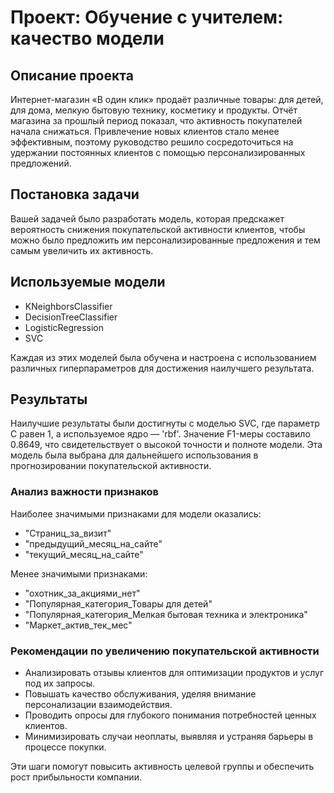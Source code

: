 # Проект: Обучение с учителем: качество модели

## Описание проекта
Интернет-магазин «В один клик» продаёт различные товары: для детей, для дома, мелкую бытовую технику, косметику и продукты. Отчёт магазина за прошлый период показал, что активность покупателей начала снижаться. Привлечение новых клиентов стало менее эффективным, поэтому руководство решило сосредоточиться на удержании постоянных клиентов с помощью персонализированных предложений.

## Постановка задачи
Вашей задачей было разработать модель, которая предскажет вероятность снижения покупательской активности клиентов, чтобы можно было предложить им персонализированные предложения и тем самым увеличить их активность.

## Используемые модели
- KNeighborsClassifier
- DecisionTreeClassifier
- LogisticRegression
- SVC

Каждая из этих моделей была обучена и настроена с использованием различных гиперпараметров для достижения наилучшего результата.

## Результаты
Наилучшие результаты были достигнуты с моделью SVC, где параметр C равен 1, а используемое ядро — 'rbf'. Значение F1-меры составило 0.8649, что свидетельствует о высокой точности и полноте модели. Эта модель была выбрана для дальнейшего использования в прогнозировании покупательской активности.

### Анализ важности признаков
Наиболее значимыми признаками для модели оказались:
- "Страниц_за_визит"
- "предыдущий_месяц_на_сайте"
- "текущий_месяц_на_сайте"

Менее значимыми признаками:
- "охотник_за_акциями_нет"
- "Популярная_категория_Товары для детей"
- "Популярная_категория_Мелкая бытовая техника и электроника"
- "Маркет_актив_тек_мес"

### Рекомендации по увеличению покупательской активности
- Анализировать отзывы клиентов для оптимизации продуктов и услуг под их запросы.
- Повышать качество обслуживания, уделяя внимание персонализации взаимодействия.
- Проводить опросы для глубокого понимания потребностей ценных клиентов.
- Минимизировать случаи неоплаты, выявляя и устраняя барьеры в процессе покупки.

Эти шаги помогут повысить активность целевой группы и обеспечить рост прибыльности компании.